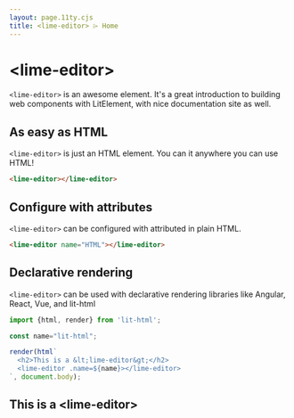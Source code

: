 ```yaml
---
layout: page.11ty.cjs
title: <lime-editor> ⌲ Home
---
```


# &lt;lime-editor>

`<lime-editor>` is an awesome element. It's a great introduction to building web components with LitElement, with nice documentation site as well.

## As easy as HTML

<section class="columns">
  <div>

`<lime-editor>` is just an HTML element. You can it anywhere you can use HTML!

```html
<lime-editor></lime-editor>
```

  </div>
  <div>

<lime-editor></lime-editor>

  </div>
</section>

## Configure with attributes

<section class="columns">
  <div>

`<lime-editor>` can be configured with attributed in plain HTML.

```html
<lime-editor name="HTML"></lime-editor>
```

  </div>
  <div>

<lime-editor name="HTML"></lime-editor>

  </div>
</section>

## Declarative rendering

<section class="columns">
  <div>

`<lime-editor>` can be used with declarative rendering libraries like Angular, React, Vue, and lit-html

```js
import {html, render} from 'lit-html';

const name="lit-html";

render(html`
  <h2>This is a &lt;lime-editor&gt;</h2>
  <lime-editor .name=${name}></lime-editor>
`, document.body);
```

  </div>
  <div>

<h2>This is a &lt;lime-editor&gt;</h2>
<lime-editor name="lit-html"></lime-editor>

  </div>
</section>
